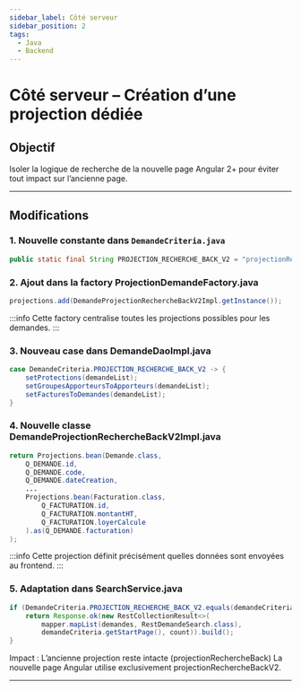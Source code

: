 ```yaml
---
sidebar_label: Côté serveur
sidebar_position: 2
tags:
  - Java
  - Backend
---
```


# Côté serveur – Création d’une projection dédiée

## Objectif
Isoler la logique de recherche de la nouvelle page Angular 2+ pour éviter tout impact sur l’ancienne page.

---

## Modifications

### 1. Nouvelle constante dans `DemandeCriteria.java`
```java
public static final String PROJECTION_RECHERCHE_BACK_V2 = "projectionRechercheBackV2";
```

### 2. Ajout dans la factory ProjectionDemandeFactory.java

```java
projections.add(DemandeProjectionRechercheBackV2Impl.getInstance());
```
:::info
Cette factory centralise toutes les projections possibles pour les demandes.
:::

### 3. Nouveau case dans DemandeDaoImpl.java
```java
case DemandeCriteria.PROJECTION_RECHERCHE_BACK_V2 -> {
    setProtections(demandeList);
    setGroupesApporteursToApporteurs(demandeList);
    setFacturesToDemandes(demandeList);
}
```
### 4. Nouvelle classe DemandeProjectionRechercheBackV2Impl.java

```java
return Projections.bean(Demande.class,
    Q_DEMANDE.id,
    Q_DEMANDE.code,
    Q_DEMANDE.dateCreation,
    ...
    Projections.bean(Facturation.class,
        Q_FACTURATION.id,
        Q_FACTURATION.montantHT,
        Q_FACTURATION.loyerCalcule
    ).as(Q_DEMANDE.facturation)
);
```
:::info
Cette projection définit précisément quelles données sont envoyées au frontend.
:::

### 5. Adaptation dans SearchService.java
```java
if (DemandeCriteria.PROJECTION_RECHERCHE_BACK_V2.equals(demandeCriteria.getCurrentProjection())) {
    return Response.ok(new RestCollectionResult<>(
        mapper.mapList(demandes, RestDemandeSearch.class),
        demandeCriteria.getStartPage(), count)).build();
}
```
Impact :
L’ancienne projection reste intacte (projectionRechercheBack)
La nouvelle page Angular utilise exclusivement projectionRechercheBackV2.

---
